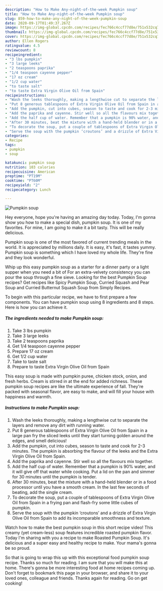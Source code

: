 ```yaml
---
description: "How to Make Any-night-of-the-week Pumpkin soup"
title: "How to Make Any-night-of-the-week Pumpkin soup"
slug: 859-how-to-make-any-night-of-the-week-pumpkin-soup
date: 2020-09-17T01:49:37.267Z
image: https://img-global.cpcdn.com/recipes/fec766c4ccf77d8e/751x532cq70/pumpkin-soup-recipe-main-photo.jpg
thumbnail: https://img-global.cpcdn.com/recipes/fec766c4ccf77d8e/751x532cq70/pumpkin-soup-recipe-main-photo.jpg
cover: https://img-global.cpcdn.com/recipes/fec766c4ccf77d8e/751x532cq70/pumpkin-soup-recipe-main-photo.jpg
author: Ellen Rogers
ratingvalue: 4.5
reviewcount: 8
recipeingredient:
- "3 lbs pumpkin"
- "3 large leeks"
- "2 teaspoons paprika"
- "1/4 teaspoon cayenne pepper"
- "17 oz cream"
- "1/2 cup water"
- "to taste salt"
- "to taste Extra Virgin Olive Oil from Spain"
recipeinstructions:
- "Wash the leeks thoroughly, making a lengthwise cut to separate the layers and remove any dirt with running water."
- "Put 8 generous tablespoons of Extra Virgin Olive Oil from Spain in a large pan fry the sliced leeks until they start turning golden around the edges, and smell delicious!"
- "Add the pumpkin, cut into cubes, season to taste and cook for 2-3 minutes. The pumpkin is absorbing the flavour of the leeks and the Extra Virgin Olive Oil from Spain."
- "Add the paprika and cayenne. Stir well so all the flavours mix together."
- "Add the half cup of water. Remember that a pumpkin is 90% water, and it will give off that water while cooking. Put a lid on the pan and simmer for 30 minutes until the pumpkin is tender."
- "After 30 minutes, beat the mixture with a hand-held blender or in a food processor until you have a smooth cream. In the last few seconds of beating, add the single cream."
- "To decorate the soup, put a couple of tablespoons of Extra Virgin Olive Oil from Spain in a frying pan and flash-fry some little cubes of pumpkin."
- "Serve the soup with the pumpkin ‘croutons’ and a drizzle of Extra Virgin Olive Oil from Spain to add its incomparable smoothness and texture."
categories:
- Recipe
tags:
- pumpkin
- soup

katakunci: pumpkin soup 
nutrition: 103 calories
recipecuisine: American
preptime: "PT19M"
cooktime: "PT60M"
recipeyield: "2"
recipecategory: Lunch

---
```



![Pumpkin soup](https://img-global.cpcdn.com/recipes/fec766c4ccf77d8e/751x532cq70/pumpkin-soup-recipe-main-photo.jpg)

Hey everyone, hope you're having an amazing day today. Today, I'm gonna show you how to make a special dish, pumpkin soup. It is one of my favorites. For mine, I am going to make it a bit tasty. This will be really delicious.

Pumpkin soup is one of the most favored of current trending meals in the world. It is appreciated by millions daily. It is easy, it's fast, it tastes yummy. Pumpkin soup is something which I have loved my whole life. They're fine and they look wonderful.

Whip up this easy pumpkin soup as a starter for a dinner party or a light supper when you need a bit of For an extra-velvety consistency you can pour the soup through a fine sieve. Looking for the best Pumpkin Soup recipes? Get recipes like Spicy Pumpkin Soup, Curried Squash and Pear Soup and Curried Butternut Squash Soup from Simply Recipes.


To begin with this particular recipe, we have to first prepare a few components. You can have pumpkin soup using 8 ingredients and 8 steps. Here is how you can achieve it.

<!--inarticleads1-->

##### The ingredients needed to make Pumpkin soup:

1. Take 3 lbs pumpkin
1. Take 3 large leeks
1. Take 2 teaspoons paprika
1. Get 1/4 teaspoon cayenne pepper
1. Prepare 17 oz cream
1. Get 1/2 cup water
1. Take to taste salt
1. Prepare to taste Extra Virgin Olive Oil from Spain


This easy soup is made with pumpkin puree, chicken stock, onion, and fresh herbs. Cream is stirred in at the end for added richness. These pumpkin soup recipes are like the ultimate experience of fall. They&#39;re packed with seasonal flavor, are easy to make, and will fill your house with happiness and warmth. 

<!--inarticleads2-->

##### Instructions to make Pumpkin soup:

1. Wash the leeks thoroughly, making a lengthwise cut to separate the layers and remove any dirt with running water.
1. Put 8 generous tablespoons of Extra Virgin Olive Oil from Spain in a large pan fry the sliced leeks until they start turning golden around the edges, and smell delicious!
1. Add the pumpkin, cut into cubes, season to taste and cook for 2-3 minutes. The pumpkin is absorbing the flavour of the leeks and the Extra Virgin Olive Oil from Spain.
1. Add the paprika and cayenne. Stir well so all the flavours mix together.
1. Add the half cup of water. Remember that a pumpkin is 90% water, and it will give off that water while cooking. Put a lid on the pan and simmer for 30 minutes until the pumpkin is tender.
1. After 30 minutes, beat the mixture with a hand-held blender or in a food processor until you have a smooth cream. In the last few seconds of beating, add the single cream.
1. To decorate the soup, put a couple of tablespoons of Extra Virgin Olive Oil from Spain in a frying pan and flash-fry some little cubes of pumpkin.
1. Serve the soup with the pumpkin ‘croutons’ and a drizzle of Extra Virgin Olive Oil from Spain to add its incomparable smoothness and texture.


Watch how to make the best pumpkin soup in this short recipe video! This creamy (yet cream-less) soup features incredible roasted pumpkin flavor. Today I&#39;m sharing with you a recipe to make Roasted Pumpkin Soup. It&#39;s delicious and a super easy and healthy recipe to make. Your mama&#39;s gonna be so proud. 

So that is going to wrap this up with this exceptional food pumpkin soup recipe. Thanks so much for reading. I am sure that you will make this at home. There's gonna be more interesting food at home recipes coming up. Don't forget to bookmark this page in your browser, and share it to your loved ones, colleague and friends. Thanks again for reading. Go on get cooking!

